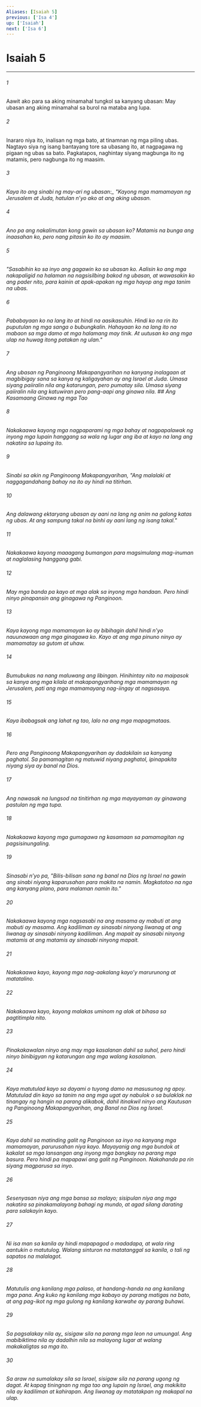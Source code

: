 ```yaml
---
Aliases: [Isaiah 5]
previous: ['Isa 4']
up: ['Isaiah']
next: ['Isa 6']
---
```

# Isaiah 5

***






















###### 1 










Aawit ako para sa aking minamahal tungkol sa kanyang ubasan: May ubasan ang aking minamahal sa burol na mataba ang lupa. 





















###### 2 










Inararo niya ito, inalisan ng mga bato, at tinamnan ng mga piling ubas. Nagtayo siya ng isang bantayang tore sa ubasang ito, at nagpagawa ng pigaan ng ubas sa bato. Pagkatapos, naghintay siyang magbunga ito ng matamis, pero nagbunga ito ng maasim. 





















###### 3 










<i class="trans-change">Kaya ito ang sinabi ng may-ari ng ubasan:_ "Kayong mga mamamayan ng Jerusalem at Juda, hatulan nʼyo ako at ang aking ubasan. 





















###### 4 










Ano pa ang nakalimutan kong gawin sa ubasan ko? Matamis na bunga ang inaasahan ko, pero nang pitasin ko ito ay maasim. 





















###### 5 










"Sasabihin ko sa inyo ang gagawin ko sa ubasan ko. Aalisin ko ang mga nakapaligid na halaman na nagsisilbing bakod ng ubasan, at wawasakin ko ang pader nito, para kainin at apak-apakan ng mga hayop ang mga tanim na ubas. 





















###### 6 










Pababayaan ko na lang ito at hindi na aasikasuhin. Hindi ko na rin ito puputulan ng mga sanga o bubungkalin. Hahayaan ko na lang ito na mabaon sa mga damo at mga halamang may tinik. At uutusan ko ang mga ulap na huwag itong patakan ng ulan." 





















###### 7 










Ang ubasan ng Panginoong Makapangyarihan na kanyang inalagaan at magbibigay sana sa kanya ng kaligayahan ay ang Israel at Juda. Umasa siyang paiiralin nila ang katarungan, pero pumatay sila. Umasa siyang paiiralin nila ang katuwiran pero pang-aapi ang ginawa nila. ## Ang Kasamaang Ginawa ng mga Tao 





















###### 8 










Nakakaawa kayong mga nagpaparami ng mga bahay at nagpapalawak ng inyong mga lupain hanggang sa wala ng lugar ang iba at kayo na lang ang nakatira sa lupaing ito. 





















###### 9 










Sinabi sa akin ng Panginoong Makapangyarihan, "Ang malalaki at naggagandahang bahay na ito ay hindi na titirhan. 





















###### 10 










Ang dalawang ektaryang ubasan ay aani na lang ng anim na galong katas ng ubas. At ang sampung takal na binhi ay aani lang ng isang takal." 





















###### 11 










Nakakaawa kayong maaagang bumangon para magsimulang mag-inuman at naglalasing hanggang gabi. 





















###### 12 










May mga banda pa kayo at mga alak sa inyong mga handaan. Pero hindi ninyo pinapansin ang ginagawa ng Panginoon. 





















###### 13 










Kaya kayong mga mamamayan ko ay bibihagin dahil hindi nʼyo nauunawaan ang mga ginagawa ko. Kayo at ang mga pinuno ninyo ay mamamatay sa gutom at uhaw. 





















###### 14 










Bumubukas na nang maluwang ang libingan. Hinihintay nito na maipasok sa kanya ang mga kilala at makapangyarihang mga mamamayan ng Jerusalem, pati ang mga mamamayang nag-iingay at nagsasaya. 





















###### 15 










Kaya ibabagsak ang lahat ng tao, lalo na ang mga mapagmataas. 





















###### 16 










Pero ang Panginoong Makapangyarihan ay dadakilain sa kanyang paghatol. Sa pamamagitan ng matuwid niyang paghatol, ipinapakita niyang siya ay banal na Dios. 





















###### 17 










Ang nawasak na lungsod na tinitirhan ng mga mayayaman ay ginawang pastulan ng mga tupa. 





















###### 18 










Nakakaawa kayong mga gumagawa ng kasamaan sa pamamagitan ng pagsisinungaling. 





















###### 19 










Sinasabi nʼyo pa, "Bilis-bilisan sana ng banal na Dios ng Israel na gawin ang sinabi niyang kaparusahan para makita na namin. Magkatotoo na nga ang kanyang plano, para malaman namin ito." 





















###### 20 










Nakakaawa kayong mga nagsasabi na ang masama ay mabuti at ang mabuti ay masama. Ang kadiliman ay sinasabi ninyong liwanag at ang liwanag ay sinasabi ninyong kadiliman. Ang mapait ay sinasabi ninyong matamis at ang matamis ay sinasabi ninyong mapait. 





















###### 21 










Nakakaawa kayo, kayong mga nag-aakalang kayoʼy marurunong at matatalino. 





















###### 22 










Nakakaawa kayo, kayong malakas uminom ng alak at bihasa sa pagtitimpla nito. 





















###### 23 










Pinakakawalan ninyo ang may mga kasalanan dahil sa suhol, pero hindi ninyo binibigyan ng katarungan ang mga walang kasalanan. 





















###### 24 










Kaya matutulad kayo sa dayami o tuyong damo na masusunog ng apoy. Matutulad din kayo sa tanim na ang mga ugat ay nabulok o sa bulaklak na tinangay ng hangin na parang alikabok, dahil itinakwil ninyo ang Kautusan ng Panginoong Makapangyarihan, ang Banal na Dios ng Israel. 





















###### 25 










Kaya dahil sa matinding galit ng Panginoon sa inyo na kanyang mga mamamayan, parurusahan niya kayo. Mayayanig ang mga bundok at kakalat sa mga lansangan ang inyong mga bangkay na parang mga basura. Pero hindi pa mapapawi ang galit ng Panginoon. Nakahanda pa rin siyang magparusa sa inyo. 





















###### 26 










Sesenyasan niya ang mga bansa sa malayo; sisipulan niya ang mga nakatira sa pinakamalayong bahagi ng mundo, at agad silang darating para salakayin kayo. 





















###### 27 










Ni isa man sa kanila ay hindi mapapagod o madadapa, at wala ring aantukin o matutulog. Walang sinturon na matatanggal sa kanila, o tali ng sapatos na malalagot. 





















###### 28 










Matutulis ang kanilang mga palaso, at handang-handa na ang kanilang mga pana. Ang kuko ng kanilang mga kabayo ay parang matigas na bato, at ang pag-ikot ng mga gulong ng kanilang karwahe ay parang buhawi. 





















###### 29 










<i class="trans-change">Sa pagsalakay nila ay_ sisigaw sila na parang mga leon na umuungal. Ang mabibiktima nila ay dadalhin nila sa malayong lugar at walang makakaligtas sa mga ito. 





















###### 30 










Sa araw na sumalakay sila sa Israel, sisigaw sila na parang ugong ng dagat. At kapag tiningnan ng mga tao ang lupain ng Israel, ang makikita nila ay kadiliman at kahirapan. Ang liwanag ay matatakpan ng makapal na ulap.

